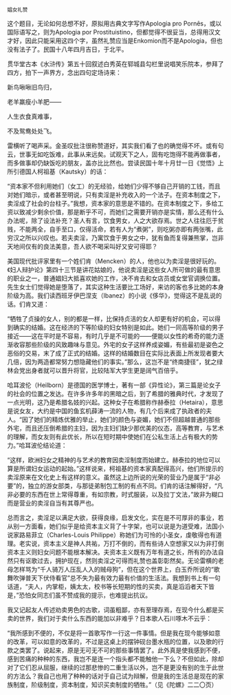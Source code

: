     娼女礼赞 

   这个题目，无论如何总想不好，原拟用古典文字写作Apologia pro Pornês，或以国际语写之，则为Apologia por Prostituistino，但都觉得不很妥当，总得用汉文才好，因此只能采用这四个字，虽然礼赞应当是Enkomion而不是Apologia，但也没有法子了。民国十八年四月吉日，于北平。

   贯华堂古本《水浒传》第五十回叙述白秀英在郓城县勾栏里说唱笑乐院本，参拜了四方，拍下一声界方，念出四句定场诗来：

   新鸟啾啾旧鸟归，

   老羊羸瘦小羊肥——

   人生衣食真难事，

   不及鸳鸯处处飞。

   雷横听了喝声采。金圣叹批注很称赞道好，其实我们看了也的确觉得不坏。或有句云，世事无如吃饭难，此事从来远矣。试观天下之人，固有吃饱得不能再做事者，而多做事却仍缺饭吃的朋友，盖亦比比然也。尝读民国十年十月廿一日《觉悟》上所引德国人柯祖基（Kautsky）的话：

   “资本家不但利用她们（女工）的无经验，给她们少得不够自己开销的工钱，而且对她们暗示，或者甚至明说，只有卖淫是补充收入的一个法子。在资本制度之下，卖淫成了社会的台柱子。”我想，资本家的意思是不错的。在资本制度之下，多给工资以致减少剩余价值，那是断乎不可，而她们之需要开销亦是实情，那么还有什么办法呢，除了设法补充？圣人有言，饮食男女，人之大欲存焉。世之人往往厄于贫贱，不能两全，自手至口，仅得活命，若有人为“煮粥”，则吃粥亦即有两张嘴，此穷汉之所以兴叹也。若夫卖淫，乃寓饮食于男女之中，犹有鱼而复得兼熊掌，岂非天地间仅有的良法美意，吾人欲不喝采叫好又安可得耶？

   美国现代批评家里有一个姓们肯（Mencken）的人，他也以为卖淫是很好玩的。《妇人辩护论》第四十三节是讲花姑娘的，他说卖淫是这些女人所可做的最有意思的职业之一，普通娼妇大抵喜欢她的工作，决不肯去和女店员或女堂官调换位置。先生女士们觉得她是堕落了，其实这种生活要比工场好，来访的客也多比她的本身阶级为高。我们读西班牙伊巴涅支（Ibanez）的小说《侈华》，觉得这不是乱说的话。们肯又道：

   “牺牲了贞操的女人，别的都是一样，比保持贞洁的女人却更有好的机会，可以得到确实的结婚。这在经济的下等阶级的妇女特别是如此。她们一同高等阶级的男子接近——这在平时是不容易，有时几乎是不可能的——便能以女性的希奇的能力逐渐收容那些阶级的风致趣味与意见。外宅的女子这样养成姿媚，有些最初是姿色之恶俗的交易，末了成了正式的结婚。这样的结婚数目在实际比表面上所发现者要大几倍，因为两造都常努力想隐藏他们的事实。”那么，这岂不是“终南捷径”，犹之绿林会党出身者就可以晋升将官，比较陆军大学生更是阔气百倍乎。

   哈耳波伦（Heilborn）是德国的医学博士，著有一部《异性论》，第三篇是论女子的社会的位置之发达。在许多许多年的黑暗之后，到了希腊的雅典时代，才发现了一点光明，这乃是希腊名妓的兴起。这种女子在希腊称作赫泰拉（Hetaira），意思是说女友，大约是中国的鱼玄机薛涛一流的人物，有几个后来成了执政者的夫人。“因了她们的精炼优雅的举止，她们的颜色与姿媚，她们不但超越普通的那些外宅，而且还压倒希腊的主妇，因为主妇们缺少那优美的仪态，高等教育，与艺术的理解，而女友则有此优长，所以在短时期中使她们在公私生活上占有极大的势力。”哈耳波伦结论道：

   “这样，欧洲妇女之精神的与艺术的教育因卖淫制度而始建立。赫泰拉的地位可以算是所谓妇女运动的起始。”这样说来，柯祖基的资本家真配得高兴，他们所提示的卖淫原来在文化史上有这样的意义。虽然这上边所说的光荣的营业乃是属于“非必要”的，独立的游女部类，与那徒弟制包工制的有点不同。们肯的话注解得好，“凡非必要的东西在世上常得尊重，有如宗教，时式服装，以及拉丁文法，”故非为糊口而是营业的卖淫自当有其尊严也。

   总而言之，卖淫足以满足大欲，获得良缘，启发文化，实在是不可厚非的事业，若从别一方面看，她们似乎是给资本主义背了十字架，也可以说是为道受难，法国小说家路易菲立（Charles-Louis Philippe）称她们为可怜的小圣女，虔敬得也有道理。老实说，资本主义是神人共祐，万打不倒的，而有些诗人空想家又以为非打倒资本主义则妇女问题不能根本解决。夫资本主义既有万年有道之长，所有的办法自然只有讴歌过去，拥护现在，然则卖淫之可得而礼赞也盖彰彰然矣。无论雷横的老母怎样骂为“千人骑万人压乱人入的贼母狗”，但在这个世界上，白玉乔所说的“歌舞吹弹普天下伏侍看官”总不失为最有效力最有价值的生活法。我想到书上有一句话道，“夫人，内掌柜，姨太太，校书等长短期的性的买卖，真是滔滔者天下皆是，”恐怕女同志们虽不赞成我的提示，也难提出抗议。

   我又记起友人传述劝卖男色的古歌，词虽粗鄙，亦有至理存焉，在现今什么都是买卖的世界，我们对于卖什么东西的能加以非难乎？日本歌人石川啄木不云乎：

   “我所感到不便的，不仅是将一首歌写作一行这一件事情。但是我在现今能够如意的改革，可以如意的改革的，不过是这桌上的摆钟砚台墨水瓶的位置，以及歌的行款之类罢了。说起来，原是无可无不可的那些事情罢了。此外真是使我感到不便，感到苦痛的种种的东西，我岂不是连一个指头都不能触他一下么？不但如此，除却对了它们忍从屈服，继续的过那悲惨的二重生活以外，岂不是更没有别的生于此世的方法么？我自己也用了种种的话对于自己试为辩解，但是我的生活总是现在的家族制度，阶级制度，资本制度，知识买卖制度的牺牲。”（见《陀螺》二二〇页）

